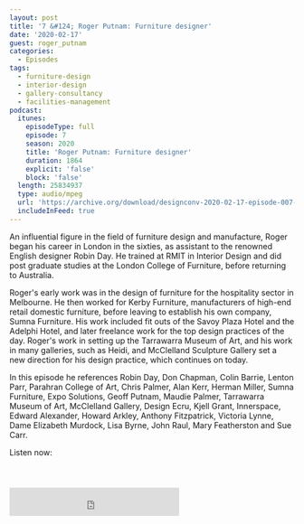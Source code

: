 ```yaml
---
layout: post
title: '7 &#124; Roger Putnam: Furniture designer'
date: '2020-02-17'
guest: roger_putnam
categories:
  - Episodes
tags:
  - furniture-design
  - interior-design
  - gallery-consultancy
  - facilities-management
podcast:
  itunes:
    episodeType: full
    episode: 7
    season: 2020
    title: 'Roger Putnam: Furniture designer'
    duration: 1864
    explicit: 'false'
    block: 'false'
  length: 25834937
  type: audio/mpeg
  url: 'https://archive.org/download/designconv-2020-02-17-episode-007-roger-putnam/2020-02-17-episode-007-roger-putnam.mp3'
  includeInFeed: true
---
```


An influential figure in the field of furniture design and manufacture, Roger
began his career in London in the sixties, as assistant to the renowned English
designer Robin Day. He trained at RMIT in Interior Design and did post graduate
studies at the London College of Furniture, before returning to Australia.

Roger's early work was in the design of furniture for the hospitality sector in
Melbourne. He then worked for Kerby Furniture, manufacturers of high-end retail
domestic furniture, before leaving to establish his own company, Sumna
Furniture. His work included fit outs of the Savoy Plaza Hotel and the Adelphi
Hotel, and later freelance work for the top design practices of the day. Roger's
work in setting up the Tarrawarra Museum of Art, and his work in many galleries,
such as Heidi, and McClelland Sculpture Gallery set a new direction for his
design practice, which continues on today.

In this episode he references Robin Day, Don Chapman, Colin Barrie, Lenton Parr,
Parahran College of Art, Chris Palmer, Alan Kerr, Herman Miller, Sumna
Furniture, Expo Solutions, Geoff Putnam, Maudie Palmer, Tarrawarra Museum of
Art, McClelland Gallery, Design Ecru, Kjell Grant, Innerspace, Edward Alexander,
Howard Arkley, Anthony Fitzpatrick, Victoria Lynne, Dame Elizabeth Murdock, Lisa
Byrne, John Raul, Mary Featherston and Sue Carr.

Listen now:
<div class="responsive-embed" style="padding-top: 8%;">
  <!--suppress HtmlUnknownAttribute, HtmlDeprecatedAttribute -->
  <iframe src="https://archive.org/embed/designconv-2020-02-17-episode-007-roger-putnam" class="responsive-embed-item" height="50" frameborder="0" webkitallowfullscreen="true" mozallowfullscreen="true" allowfullscreen></iframe>
</div>
